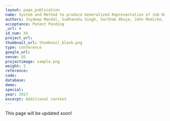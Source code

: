 ```yaml
---
layout: page_publication
name: System and Method to produce Generalized Representation of Job Description Documents and Calculate Similarity using the Representation in Recruitment Domain
authors: Joydeep Mondal, Sudhanshu Singh, Sarthak Ahuja, John Medicke, George David, Medicke John, Amanda Klabzuba
acceptance: Patent Pending
_url: #
id_num: XX
project_url:
thumbnail_url: thumbnail_blank.png
type: conference
google_url: 
venue: US
projectimage: sample.png
weight: 2
reference:
code:
database: 
demo: 
special: 
year: 2017
excerpt: Additional content
---
```

This page will be updated soon!